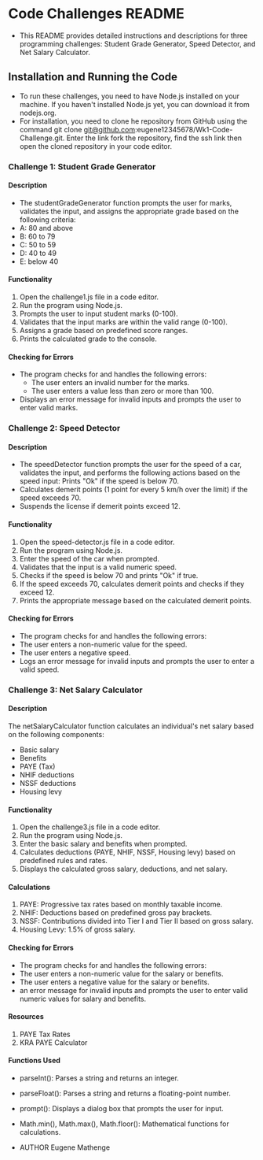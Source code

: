 # Code Challenges README
- This README provides detailed instructions and descriptions for three programming challenges: Student Grade Generator, Speed Detector, and Net Salary Calculator.

## Installation and Running the Code
- To run these challenges, you need to have Node.js installed on your machine. If you haven't installed Node.js yet, you can download it from nodejs.org.
- For installation, you need to clone he repository from GitHub using the command git clone git@github.com:eugene12345678/Wk1-Code-Challenge.git. Enter the link fork the repository, find the ssh link then open the cloned repository in your code editor.

### Challenge 1: Student Grade Generator
#### Description
- The studentGradeGenerator function prompts the user for marks, validates the input, and assigns the appropriate grade based on the following criteria:
 - A: 80 and above
 - B: 60 to 79
 - C: 50 to 59
 - D: 40 to 49
 - E: below 40
#### Functionality
1. Open the challenge1.js file in a code editor.
2. Run the program using Node.js.
3. Prompts the user to input student marks (0-100).
4. Validates that the input marks are within the valid range (0-100).
5. Assigns a grade based on predefined score ranges.
6. Prints the calculated grade to the console.
#### Checking for Errors
- The program checks for and handles the following errors:
  - The user enters an invalid number for the marks.
  - The user enters a value less than zero or more than 100.
- Displays an error message for invalid inputs and prompts the user to enter valid marks.

### Challenge 2: Speed Detector
#### Description
- The speedDetector function prompts the user for the speed of a car, validates the input, and performs the following actions based on the speed input:
Prints "Ok" if the speed is below 70.
- Calculates demerit points (1 point for every 5 km/h over the limit) if the speed exceeds 70.
- Suspends the license if demerit points exceed 12.
#### Functionality
1. Open the speed-detector.js file in a code editor.
2. Run the program using Node.js.
3. Enter the speed of the car when prompted.
4. Validates that the input is a valid numeric speed.
5. Checks if the speed is below 70 and prints "Ok" if true.
6. If the speed exceeds 70, calculates demerit points and checks if they exceed 12.
7. Prints the appropriate message based on the calculated demerit points.
#### Checking for Errors
- The program checks for and handles the following errors:
 - The user enters a non-numeric value for the speed.
 - The user enters a negative speed.
- Logs an error message for invalid inputs and prompts the user to enter a valid speed.

### Challenge 3: Net Salary Calculator
#### Description
The netSalaryCalculator function calculates an individual's net salary based on the following components:
 - Basic salary
 - Benefits
 - PAYE (Tax)
 - NHIF deductions
 - NSSF deductions
 - Housing levy

#### Functionality
1. Open the challenge3.js file in a code editor.
2. Run the program using Node.js.
3. Enter the basic salary and benefits when prompted.
4. Calculates deductions (PAYE, NHIF, NSSF, Housing levy) based on predefined rules and rates.
5. Displays the calculated gross salary, deductions, and net salary.
#### Calculations
1. PAYE: Progressive tax rates based on monthly taxable income.
2. NHIF: Deductions based on predefined gross pay brackets.
3. NSSF: Contributions divided into Tier I and Tier II based on gross salary.
4. Housing Levy: 1.5% of gross salary.
#### Checking for Errors
- The program checks for and handles the following errors:
 - The user enters a non-numeric value for the salary or benefits.
 - The user enters a negative value for the salary or benefits.
-   an error message for invalid inputs and prompts the user to enter valid numeric values for salary and benefits.
#### Resources
1. PAYE Tax Rates
2. KRA PAYE Calculator
#### Functions Used
- parseInt(): Parses a string and returns an integer.
- parseFloat(): Parses a string and returns a floating-point number.
- prompt(): Displays a dialog box that prompts the user for input.
- Math.min(), Math.max(), Math.floor(): Mathematical functions for calculations.

- AUTHOR 
 Eugene Mathenge